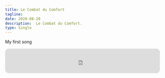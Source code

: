 ```yaml
---
title: Le Combat du Comfort
tagline: 
date: 2020-08-20
description:  Le Combat du Comfort.
type: Single
---
```



My first song

<iframe style="border-radius:12px" src="https://open.spotify.com/embed/album/70OcuDPH76qHi2vI4Qoc3R?utm_source=generator" width="100%" height="80" frameBorder="0" allowfullscreen="" allow="autoplay; clipboard-write; encrypted-media; fullscreen; picture-in-picture"></iframe>